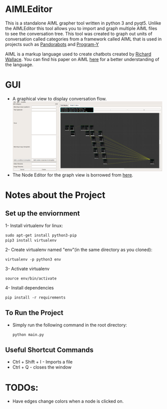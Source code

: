 # AIMLEditor
This is a standalone AIML grapher tool  written in python 3 and pyqt5. Unlike the AIMLEditor this tool allows you to import and graph multiple AIML files to see the conversation tree. This tool was created to graph out units of conversation called categories from a framework called AIML that is used in projects such as [Pandorabots](https://home.pandorabots.com/home.html) and [Program-Y](https://github.com/keiffster/program-y)


AIML is a markup language used to create chatbots created by [Richard Wallace](https://en.wikipedia.org/wiki/Richard_Wallace_(scientist)). You can find his paper on AIML [here](https://freeshell.de/~chali/programowanie/Anatomy_of_ALICE.pdf) for a better understanding of the language.

# GUI
- A graphical view to display conversation flow.
![graph view](Media/graphview.png)
- The Node Editor for the graph view is borrowed from [here](https://gitlab.com/pavel.krupala/pyqt-node-editor-tutorials).


# Notes about the Project

## Set up the enviornment
1- Install virtualenv for linux:
```
sudo apt-get install python3-pip
pip3 install virtualenv
```
2- Create virtualenv named "env"(in the same directory as you cloned):
```
virtualenv -p python3 env
```

3- Activate virtualenv
```
source env/bin/activate
```
4- Install dependencies
```
pip install -r requirements
```

## To Run the Project
- Simply run the following command in the root directory: 
    ```
    python main.py
    ``` 

## Useful Shortcut Commands
- Ctrl + Shift + I - Imports a file
- Ctrl + Q - closes the window


# TODOs:
- Have edges change colors when a node is clicked on.